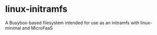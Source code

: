 # linux-initramfs
A Busybox-based filesystem intended for use as an initramfs with linux-minimal and MicroFaaS
